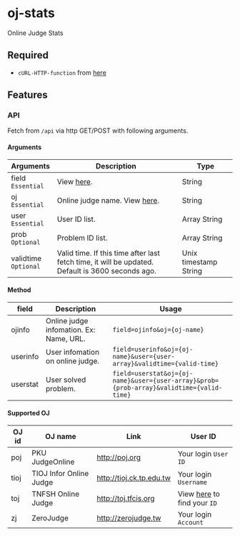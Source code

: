 # oj-stats
Online Judge Stats

Required
---
* `cURL-HTTP-function` from [here](https://github.com/Xi-Plus/cURL-HTTP-function)

Features
---
### API
Fetch from `/api` via http GET/POST with following arguments.

#### Arguments
| Arguments | Description | Type |
|-----------|-------------------|---|
| field <br> `Essential` | View [here](README.md#Method). | String |
| oj <br> `Essential` | Online judge name. View [here](README.md#oj). | String |
| user <br> `Essential` | User ID list. | Array String |
| prob <br> `Optional` | Problem ID list. | Array String |
| validtime <br> `Optional` | Valid time. If this time after last fetch time, it will be updated. Default is 3600 seconds ago. | Unix timestamp String |

#### Method
| field | Description | Usage |
|-----------|-------------------|---|
| ojinfo | Online judge infomation. Ex: Name, URL. | `field=ojinfo&oj={oj-name}` |
| userinfo | User infomation on online judge. | `field=userinfo&oj={oj-name}&user={user-array}&validtime={valid-time}` |
| userstat | User solved problem. | `field=userstat&oj={oj-name}&user={user-array}&prob={prob-array}&validtime={valid-time}` |

#### Supported OJ
| OJ id | OJ name | Link | User ID |
|-----------|-------------------|---|---|
| poj | PKU JudgeOnline | http://poj.org | Your login `User ID` |
| tioj | TIOJ Infor Online Judge | http://tioj.ck.tp.edu.tw | Your login `Username` |
| toj | TNFSH Online Judge | http://toj.tfcis.org | View [here](http://toj.tfcis.org/oj/chal/) to find your `ID` |
| zj | ZeroJudge | http://zerojudge.tw | Your login `Account` |
